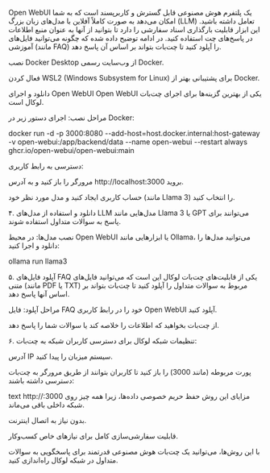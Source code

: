 Open WebUI یک پلتفرم هوش مصنوعی قابل گسترش و کاربرپسند است که به شما امکان می‌دهد به صورت کاملاً آفلاین با مدل‌های زبان بزرگ (LLM) تعامل داشته باشید. این ابزار قابلیت بارگذاری اسناد سفارشی را دارد تا بتوانید از آنها به عنوان منبع اطلاعات در پاسخ‌های چت استفاده کنید. در ادامه توضیح داده شده که چگونه می‌توانید فایل‌های آموزشی (مانند FAQ) را آپلود کنید تا چت‌بات بتواند بر اساس آن پاسخ دهد.




نصب Docker Desktop از وب‌سایت رسمی Docker.

فعال کردن WSL2 (Windows Subsystem for Linux) برای پشتیبانی بهتر از Docker.

دانلود و اجرای Open WebUI
Open WebUI یکی از بهترین گزینه‌ها برای اجرای چت‌بات لوکال است.

مراحل نصب:
اجرای دستور زیر در Docker:

docker run -d -p 3000:8080 --add-host=host.docker.internal:host-gateway -v open-webui:/app/backend/data --name open-webui --restart always ghcr.io/open-webui/open-webui:main


دسترسی به رابط کاربری:

مرورگر را باز کنید و به آدرس http://localhost:3000 بروید.

حساب کاربری ایجاد کنید و مدل مورد نظر خود (مانند Llama 3) را انتخاب کنید.

۴. دانلود و استفاده از مدل‌های LLM
مدل‌هایی مانند Llama 3 یا GPT می‌توانند برای پاسخ به سوالات متداول استفاده شوند.

نصب مدل‌ها:
در محیط Open WebUI یا ابزارهایی مانند Ollama، می‌توانید مدل‌ها را دانلود و اجرا کنید:

ollama run llama3

۵. آپلود فایل‌های FAQ
یکی از قابلیت‌های چت‌بات لوکال این است که می‌توانید فایل‌های متنی (مانند PDF یا TXT) مربوط به سوالات متداول را آپلود کنید تا چت‌بات بتواند بر اساس آنها پاسخ دهد.

مراحل آپلود:
فایل FAQ خود را در رابط کاربری Open WebUI آپلود کنید.

از چت‌بات بخواهید که اطلاعات را خلاصه کند یا سوالات شما را پاسخ دهد.

۶. تنظیمات شبکه لوکال
برای دسترسی کاربران شبکه به چت‌بات:

آدرس IP سیستم میزبان را پیدا کنید.

پورت مربوطه (مانند 3000) را باز کنید تا کاربران بتوانند از طریق مرورگر به چت‌بات دسترسی داشته باشند:

text
http://<Your-IP>:3000
مزایای این روش
حفظ حریم خصوصی داده‌ها، زیرا همه چیز روی شبکه داخلی باقی می‌ماند.

بدون نیاز به اتصال اینترنت.

قابلیت سفارشی‌سازی کامل برای نیازهای خاص کسب‌وکار.

با این روش‌ها، می‌توانید یک چت‌بات هوش مصنوعی قدرتمند برای پاسخگویی به سوالات متداول در شبکه لوکال راه‌اندازی کنید.
